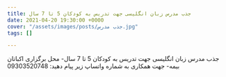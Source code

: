 ```yaml
---
title: جذب مدرس زبان انگلیسی جهت تدریس به کودکان 5 تا 7 سال
date: 2021-04-20 19:30:00 +0000
cover: "/assets/images/posts/جذب مدرس.jpg"
tags: []

---
```

جذب مدرس زبان انگلیسی جهت تدریس به کودکان 5 تا 7 سال- محل برگزاری اکباتان بیمه- جهت همکاری به شماره واتساپ زیر پیام دهید: 09303520748